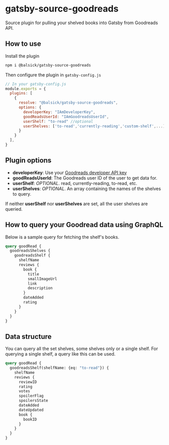 # gatsby-source-goodreads

Source plugin for pulling your shelved books into Gatsby from Goodreads API.

## How to use
Install the plugin
```sh
npm i @balsick/gatsby-source-goodreads
```
Then configure the plugin in `gatsby-config.js`
```javascript
// In your gatsby-config.js
module.exports = {
  plugins: [
    {
      resolve: "@balsick/gatsby-source-goodreads",
      options: {
        developerKey: "IAmDeveloperKey",
        goodReadsUserId: "IAmGoodreadsUserId",
        userShelf: "to-read" //optional
        userShelves: ['to-read','currently-reading','custom-shelf',...] //optional
      }
    }
  ],
}
```

## Plugin options

* **developerKey**: Use your [Goodreads developer API key](https://www.goodreads.com/api/keys)
* **goodReadsUserId**: The Goodreads user ID of the user to get data for.
* **userShelf**: _OPTIONAL_. read, currently-reading, to-read, etc.
* **userShelves**: _OPTIONAL_. An array containing the names of the shelves to query.

If neither **userShelf** nor **userShelves** are set, all the user shelves are queried.

## How to query your Goodread data using GraphQL

Below is a sample query for fetching the shelf's books. 

```graphql
query goodRead {
  goodreadsShelves {
    goodreadsShelf {
      shelfName
      reviews {
        book {
          title
          smallImageUrl
          link
          description
        }
        dateAdded
        rating
      }
    }
  }
}
```

## Data structure

You can query all the set shelves, some shelves only or a single shelf.
For querying a single shelf, a query like this can be used.

```graphql
query goodRead {
  goodreadsShelf(shelfName: {eq: "to-read"}) {
    shelfName
    reviews {
      reviewID
      rating
      votes
      spoilerFlag
      spoilersState
      dateAdded
      dateUpdated
      book {
        bookID
      }
    }
  }
}
```
